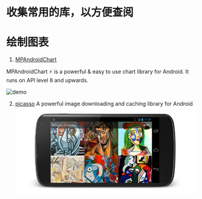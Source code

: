 # 收集常用的库，以方便查阅

# 绘制图表
  1. [MPAndroidChart](https://github.com/PhilJay/MPAndroidChart)
  
  MPAndroidChart :zap: is a powerful & easy to use chart library for Android. It runs on API level 8 and upwards.
  
  ![demo](https://camo.githubusercontent.com/78b4bc4e50e151970961daf56e81c4c0db72d27c/68747470733a2f2f7261772e6769746875622e636f6d2f5068696c4a61792f4d5043686172742f6d61737465722f73637265656e73686f74732f73696d706c6564657369676e5f6261726368617274332e706e67)

2. [picasso](https://github.com/square/picasso)
 A powerful image downloading and caching library for Android
 ![demo](https://github.com/square/picasso/blob/master/website/static/sample.png)

